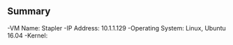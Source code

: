 ## Summary
-VM Name: Stapler
-IP Address: 10.1.1.129
-Operating System: Linux, Ubuntu 16.04
-Kernel: 

